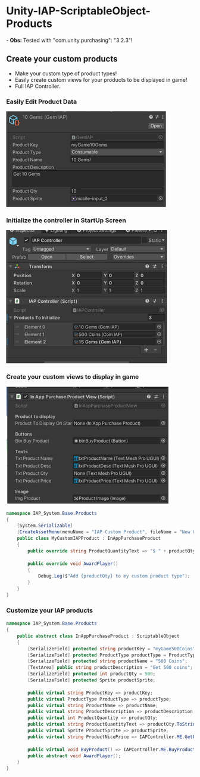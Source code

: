 # Unity-IAP-ScriptableObject-Products

<strong> - Obs: </strong> Tested with "com.unity.purchasing": "3.2.3"!

## Create your custom products
- Make your custom type of product types!
- Easily create custom views for your products to be displayed in game!
- Full IAP Controller.

### Easily Edit Product Data
![1](Screenshots/1.png)

### Initialize the controller in StartUp Screen
![1](Screenshots/2.png)

### Create your custom views to display in game
![1](Screenshots/3.png)

```C#
namespace IAP_System.Base.Products
{
    [System.Serializable]
    [CreateAssetMenu(menuName = "IAP Custom Product", fileName = "New Custom IAP Product")]
    public class MyCustomIAPProduct : InAppPurchaseProduct
    {
        public override string ProductQuantityText => "$ " + productQty;

        public override void AwardPlayer()
        {
            Debug.Log($"Add {productQty} to my custom product type");
        }
    }
}
```

### Customize your IAP products 
```C#
namespace IAP_System.Base.Products
{
    public abstract class InAppPurchaseProduct : ScriptableObject
    {
        [SerializeField] protected string productKey = "myGame500Coins";
        [SerializeField] protected ProductType productType = ProductType.Consumable;
        [SerializeField] protected string productName = "500 Coins";
        [TextArea] public string productDescription = "Get 500 coins";
        [SerializeField] protected int productQty = 500;
        [SerializeField] protected Sprite productSprite;
        
        public virtual string ProductKey => productKey;
        public virtual ProductType ProductType => productType;
        public virtual string ProductName => productName;
        public virtual string ProductDescription => productDescription;
        public virtual int ProductQuantity => productQty;
        public virtual string ProductQuantityText => productQty.ToString();
        public virtual Sprite ProductSprite => productSprite;
        public virtual string ProductNicePrice => IAPController.ME.GetPrice(this);

        public virtual void BuyProduct() => IAPController.ME.BuyProductID(this);
        public abstract void AwardPlayer();
    }
}
```
